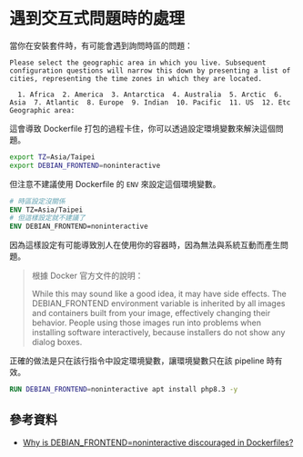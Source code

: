 # 遇到交互式問題時的處理

當你在安裝套件時，有可能會遇到詢問時區的問題：

```text
Please select the geographic area in which you live. Subsequent configuration questions will narrow this down by presenting a list of cities, representing the time zones in which they are located.

  1. Africa  2. America  3. Antarctica  4. Australia  5. Arctic  6. Asia  7. Atlantic  8. Europe  9. Indian  10. Pacific  11. US  12. Etc
Geographic area:
```

這會導致 Dockerfile 打包的過程卡住，你可以透過設定環境變數來解決這個問題。

```bash
export TZ=Asia/Taipei
export DEBIAN_FRONTEND=noninteractive
```

但注意不建議使用 Dockerfile 的 `ENV` 來設定這個環境變數。

```dockerfile
# 時區設定沒關係
ENV TZ=Asia/Taipei
# 但這樣設定就不建議了
ENV DEBIAN_FRONTEND=noninteractive
```

因為這樣設定有可能導致別人在使用你的容器時，因為無法與系統互動而產生問題。

> 根據 Docker 官方文件的說明：
>
> While this may sound like a good idea, it may have side effects.
> The DEBIAN_FRONTEND environment variable is inherited by all images and containers built from your image, effectively changing their behavior.
> People using those images run into problems when installing software interactively, because installers do not show any dialog boxes.

正確的做法是只在該行指令中設定環境變數，讓環境變數只在該 pipeline 時有效。

```dockerfile
RUN DEBIAN_FRONTEND=noninteractive apt install php8.3 -y
```

## 參考資料

- [Why is DEBIAN_FRONTEND=noninteractive discouraged in Dockerfiles?](https://docs.docker.com/engine/faq/#why-is-debian_frontendnoninteractive-discouraged-in-dockerfiles)
